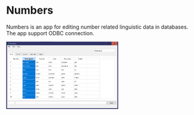 # Numbers

Numbers is an app for editing number related linguistic data in databases. The app support ODBC connection.

<img src="images/Numbers-comparison.png" title="ViFlash Settings" width=300/>
